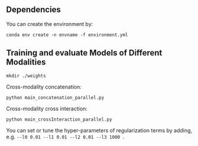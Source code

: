 ## Dependencies
You can create the environment by:
```
conda env create -n envname -f environment.yml
```

## Training and evaluate Models of Different Modalities
```
mkdir ./weights
```

Cross-modality concatenation:
```
python main_concatenation_parallel.py
```

Cross-modality cross interaction:
```
python main_crossInteraction_parallel.py
```

You can set or tune the hyper-parameters of regularization terms by adding, e.g. ```--l0 0.01 --l1 0.01 --l2 0.01 --l3 1000 ```.

